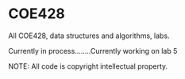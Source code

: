 # COE428
All COE428, data structures and algorithms, labs.

Currently in process........Currently working on lab 5


NOTE: All code is copyright intellectual property. 
